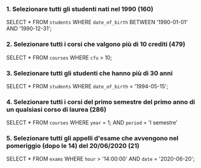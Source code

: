 ### 1. Selezionare tutti gli studenti nati nel 1990 (160)

  SELECT * 
  FROM `students`
  WHERE `date_of_birth` BETWEEN '1990-01-01' AND '1990-12-31';  

### 2. Selezionare tutti i corsi che valgono più di 10 crediti (479)

  SELECT * 
  FROM `courses`
  WHERE `cfu` > 10;

### 3. Selezionare tutti gli studenti che hanno più di 30 anni

  SELECT * 
  FROM `students`
  WHERE `date_of_birth` < '1994-05-15';

### 4. Selezionare tutti i corsi del primo semestre del primo anno di un qualsiasi corso di laurea (286)

  SELECT * 
  FROM `courses`
  WHERE `year` = 1; AND `period` = 'I semestre'

### 5. Selezionare tutti gli appelli d'esame che avvengono nel pomeriggio (dopo le 14) del 20/06/2020 (21)

  SELECT * 
  FROM `exams`
  WHERE `hour` > '14:00:00' AND `date` = '2020-06-20';